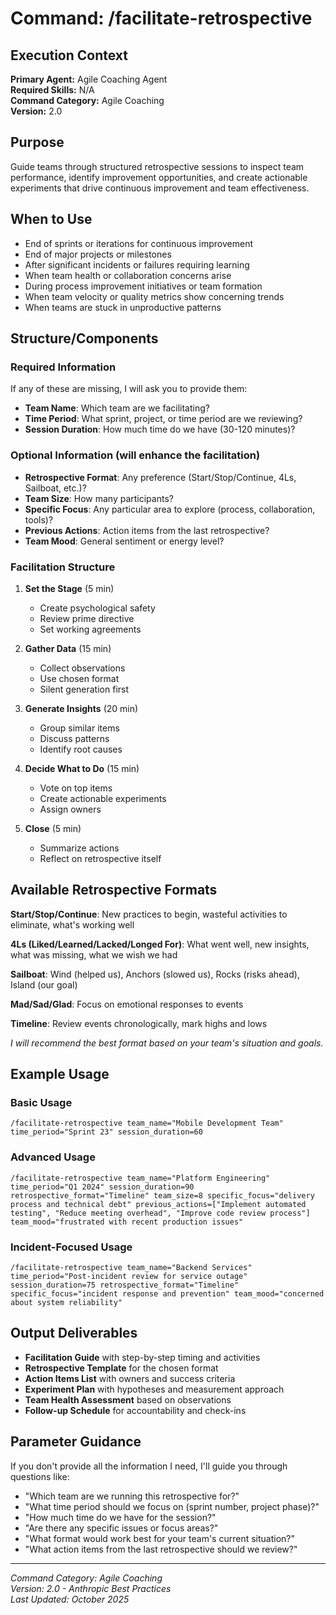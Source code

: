 # Command: /facilitate-retrospective

## Execution Context
**Primary Agent:** Agile Coaching Agent  
**Required Skills:** N/A  
**Command Category:** Agile Coaching  
**Version:** 2.0

## Purpose
Guide teams through structured retrospective sessions to inspect team performance, identify improvement opportunities, and create actionable experiments that drive continuous improvement and team effectiveness.

## When to Use
- End of sprints or iterations for continuous improvement
- End of major projects or milestones
- After significant incidents or failures requiring learning
- When team health or collaboration concerns arise
- During process improvement initiatives or team formation
- When team velocity or quality metrics show concerning trends
- When teams are stuck in unproductive patterns

## Structure/Components

### Required Information
If any of these are missing, I will ask you to provide them:
- **Team Name**: Which team are we facilitating?
- **Time Period**: What sprint, project, or time period are we reviewing?
- **Session Duration**: How much time do we have (30-120 minutes)?

### Optional Information (will enhance the facilitation)
- **Retrospective Format**: Any preference (Start/Stop/Continue, 4Ls, Sailboat, etc.)?
- **Team Size**: How many participants?
- **Specific Focus**: Any particular area to explore (process, collaboration, tools)?
- **Previous Actions**: Action items from the last retrospective?
- **Team Mood**: General sentiment or energy level?

### Facilitation Structure

1. **Set the Stage** (5 min)
   - Create psychological safety
   - Review prime directive
   - Set working agreements

2. **Gather Data** (15 min)
   - Collect observations
   - Use chosen format
   - Silent generation first

3. **Generate Insights** (20 min)
   - Group similar items
   - Discuss patterns
   - Identify root causes

4. **Decide What to Do** (15 min)
   - Vote on top items
   - Create actionable experiments
   - Assign owners

5. **Close** (5 min)
   - Summarize actions
   - Reflect on retrospective itself

## Available Retrospective Formats

**Start/Stop/Continue**: New practices to begin, wasteful activities to eliminate, what's working well

**4Ls (Liked/Learned/Lacked/Longed For)**: What went well, new insights, what was missing, what we wish we had

**Sailboat**: Wind (helped us), Anchors (slowed us), Rocks (risks ahead), Island (our goal)

**Mad/Sad/Glad**: Focus on emotional responses to events

**Timeline**: Review events chronologically, mark highs and lows

*I will recommend the best format based on your team's situation and goals.*

## Example Usage

### Basic Usage
```
/facilitate-retrospective team_name="Mobile Development Team" time_period="Sprint 23" session_duration=60
```

### Advanced Usage
```
/facilitate-retrospective team_name="Platform Engineering" time_period="Q1 2024" session_duration=90 retrospective_format="Timeline" team_size=8 specific_focus="delivery process and technical debt" previous_actions=["Implement automated testing", "Reduce meeting overhead", "Improve code review process"] team_mood="frustrated with recent production issues"
```

### Incident-Focused Usage
```
/facilitate-retrospective team_name="Backend Services" time_period="Post-incident review for service outage" session_duration=75 retrospective_format="Timeline" specific_focus="incident response and prevention" team_mood="concerned about system reliability"
```


## Output Deliverables
- **Facilitation Guide** with step-by-step timing and activities
- **Retrospective Template** for the chosen format
- **Action Items List** with owners and success criteria
- **Experiment Plan** with hypotheses and measurement approach
- **Team Health Assessment** based on observations
- **Follow-up Schedule** for accountability and check-ins

## Parameter Guidance
If you don't provide all the information I need, I'll guide you through questions like:
- "Which team are we running this retrospective for?"
- "What time period should we focus on (sprint number, project phase)?"
- "How much time do we have for the session?"
- "Are there any specific issues or focus areas?"
- "What format would work best for your team's current situation?"
- "What action items from the last retrospective should we review?"

---
*Command Category: Agile Coaching*  
*Version: 2.0 - Anthropic Best Practices*  
*Last Updated: October 2025*
